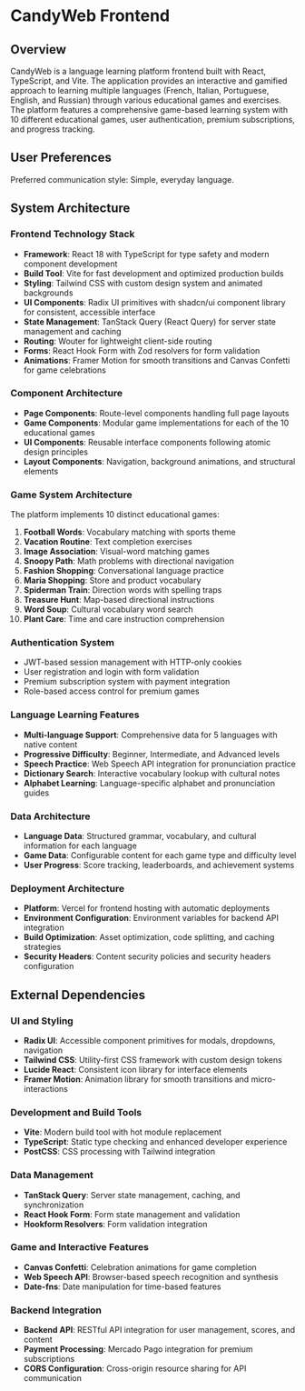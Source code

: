 # CandyWeb Frontend

## Overview

CandyWeb is a language learning platform frontend built with React, TypeScript, and Vite. The application provides an interactive and gamified approach to learning multiple languages (French, Italian, Portuguese, English, and Russian) through various educational games and exercises. The platform features a comprehensive game-based learning system with 10 different educational games, user authentication, premium subscriptions, and progress tracking.

## User Preferences

Preferred communication style: Simple, everyday language.

## System Architecture

### Frontend Technology Stack
- **Framework**: React 18 with TypeScript for type safety and modern component development
- **Build Tool**: Vite for fast development and optimized production builds
- **Styling**: Tailwind CSS with custom design system and animated backgrounds
- **UI Components**: Radix UI primitives with shadcn/ui component library for consistent, accessible interface
- **State Management**: TanStack Query (React Query) for server state management and caching
- **Routing**: Wouter for lightweight client-side routing
- **Forms**: React Hook Form with Zod resolvers for form validation
- **Animations**: Framer Motion for smooth transitions and Canvas Confetti for game celebrations

### Component Architecture
- **Page Components**: Route-level components handling full page layouts
- **Game Components**: Modular game implementations for each of the 10 educational games
- **UI Components**: Reusable interface components following atomic design principles
- **Layout Components**: Navigation, background animations, and structural elements

### Game System Architecture
The platform implements 10 distinct educational games:
1. **Football Words**: Vocabulary matching with sports theme
2. **Vacation Routine**: Text completion exercises
3. **Image Association**: Visual-word matching games
4. **Snoopy Path**: Math problems with directional navigation
5. **Fashion Shopping**: Conversational language practice
6. **Maria Shopping**: Store and product vocabulary
7. **Spiderman Train**: Direction words with spelling traps
8. **Treasure Hunt**: Map-based directional instructions
9. **Word Soup**: Cultural vocabulary word search
10. **Plant Care**: Time and care instruction comprehension

### Authentication System
- JWT-based session management with HTTP-only cookies
- User registration and login with form validation
- Premium subscription system with payment integration
- Role-based access control for premium games

### Language Learning Features
- **Multi-language Support**: Comprehensive data for 5 languages with native content
- **Progressive Difficulty**: Beginner, Intermediate, and Advanced levels
- **Speech Practice**: Web Speech API integration for pronunciation practice
- **Dictionary Search**: Interactive vocabulary lookup with cultural notes
- **Alphabet Learning**: Language-specific alphabet and pronunciation guides

### Data Architecture
- **Language Data**: Structured grammar, vocabulary, and cultural information for each language
- **Game Data**: Configurable content for each game type and difficulty level
- **User Progress**: Score tracking, leaderboards, and achievement systems

### Deployment Architecture
- **Platform**: Vercel for frontend hosting with automatic deployments
- **Environment Configuration**: Environment variables for backend API integration
- **Build Optimization**: Asset optimization, code splitting, and caching strategies
- **Security Headers**: Content security policies and security headers configuration

## External Dependencies

### UI and Styling
- **Radix UI**: Accessible component primitives for modals, dropdowns, navigation
- **Tailwind CSS**: Utility-first CSS framework with custom design tokens
- **Lucide React**: Consistent icon library for interface elements
- **Framer Motion**: Animation library for smooth transitions and micro-interactions

### Development and Build Tools
- **Vite**: Modern build tool with hot module replacement
- **TypeScript**: Static type checking and enhanced developer experience
- **PostCSS**: CSS processing with Tailwind integration

### Data Management
- **TanStack Query**: Server state management, caching, and synchronization
- **React Hook Form**: Form state management and validation
- **Hookform Resolvers**: Form validation integration

### Game and Interactive Features
- **Canvas Confetti**: Celebration animations for game completion
- **Web Speech API**: Browser-based speech recognition and synthesis
- **Date-fns**: Date manipulation for time-based features

### Backend Integration
- **Backend API**: RESTful API integration for user management, scores, and content
- **Payment Processing**: Mercado Pago integration for premium subscriptions
- **CORS Configuration**: Cross-origin resource sharing for API communication
